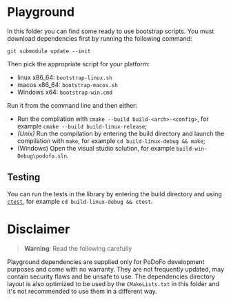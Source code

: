 
# Playground

In this folder you can find some ready to use bootstrap scripts.
You must download dependencies first by running the following command:

    git submodule update --init

Then pick the appropriate script for your platform:

 - linux x86_64: `bootstrap-linux.sh`
 - macos x86_64: `bootstrap-macos.sh`
 - Windows x64: `bootstrap-win.cmd`

Run it from the command line and then either:

 - Run the compilation with `cmake --build build-<arch>-<config>`, for example `cmake --build build-linux-release`;
 - *(Unix)* Run the compilation by entering the build directory and launch the compilation with `make`, for example `cd build-linux-debug && make`;
 - (Windows) Open the visual studio solution, for example `build-win-Debug\podofo.sln`.

## Testing

You can run the tests in the library by entering the
build directory and using [`ctest`](https://cmake.org/cmake/help/latest/manual/ctest.1.html),
for example `cd build-linux-debug && ctest`.

# Disclaimer

> **Warning**: Read the following carefully

Playground dependencies are supplied only for PoDoFo development purposes and come
with no warranty. They are not frequently updated, may contain security
flaws and be unsafe to use. The dependencies directory layout is also
optimized to be used by the `CMakeLists.txt` in this folder and it's
not recommended to use them in a different way.

